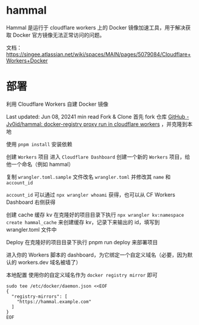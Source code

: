 # hammal

Hammal 是运行于 cloudflare workers 上的 Docker 镜像加速工具，用于解决获取 Docker 官方镜像无法正常访问的问题。

文档： https://singee.atlassian.net/wiki/spaces/MAIN/pages/5079084/Cloudflare+Workers+Docker 

# 部署

利用 Cloudflare Workers 自建 Docker 镜像


Last updated: Jun 08, 20241 min read
Fork & Clone
首先 fork 仓库 [GitHub - Jv0id/hammal: docker-registry proxy run in cloudflare workers](https://github.com/Jv0id/hammal) ，并克隆到本地


使用 `pnpm install` 安装依赖

创建 `Workers` 项目
进入 `Cloudflare Dashboard` 创建一个新的 `Workers` 项目，给他一个命名（例如 hammal）

复制 `wrangler.toml.sample` 文件改名 `wrangler.toml` 并修改其 `name` 和 `account_id`

`account_id` 可以通过 `npx wrangler whoami` 获得，也可以从 CF Workers Dashboard 右侧获得

创建 cache 缓存 kv
在克隆好的项目目录下执行 `npx wrangler kv:namespace create hammal_cache` 来创建缓存 kv，记录下来输出的 id，填写到 wrangler.toml 文件中

Deploy
在克隆好的项目目录下执行 pnpm run deploy 来部署项目

进入你的 Workers 脚本的 dashboard，为它绑定一个自定义域名（必要，因为默认的 workers.dev 域名被墙了）

本地配置
使用你的自定义域名作为 `docker registry mirror` 即可


```
sudo tee /etc/docker/daemon.json <<EOF
{
  "registry-mirrors": [
    "https://hammal.example.com"
  ]
}
EOF
```

